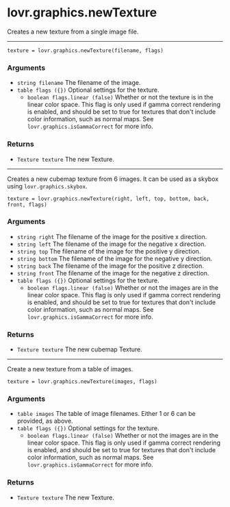 <!--
category: reference
-->

lovr.graphics.newTexture
===

Creates a new texture from a single image file.

---

    texture = lovr.graphics.newTexture(filename, flags)

### Arguments

- `string filename` The filename of the image.
- `table flags ({})` Optional settings for the texture.
  - `boolean flags.linear (false)` Whether or not the texture is in the linear color space.  This
    flag is only used if gamma correct rendering is enabled, and should be set to true for textures
    that don't include color information, such as normal maps.  See `lovr.graphics.isGammaCorrect`
    for more info.

### Returns

- `Texture texture` The new Texture.

---

Creates a new cubemap texture from 6 images.  It can be used as a skybox using
`lovr.graphics.skybox`.

    texture = lovr.graphics.newTexture(right, left, top, bottom, back, front, flags)

### Arguments

- `string right` The filename of the image for the positive x direction.
- `string left` The filename of the image for the negative x direction.
- `string top` The filename of the image for the positive y direction.
- `string bottom` The filename of the image for the negative y direction.
- `string back` The filename of the image for the positive z direction.
- `string front` The filename of the image for the negative z direction.
- `table flags ({})` Optional settings for the texture.
  - `boolean flags.linear (false)` Whether or not the images are in the linear color space.  This
    flag is only used if gamma correct rendering is enabled, and should be set to true for textures
    that don't include color information, such as normal maps.  See `lovr.graphics.isGammaCorrect`
    for more info.

### Returns

- `Texture texture` The new cubemap Texture.

---

Create a new texture from a table of images.

    texture = lovr.graphics.newTexture(images, flags)

### Arguments

- `table images` The table of image filenames.  Either 1 or 6 can be provided, as above.
- `table flags ({})` Optional settings for the texture.
  - `boolean flags.linear (false)` Whether or not the images are in the linear color space.  This
    flag is only used if gamma correct rendering is enabled, and should be set to true for textures
    that don't include color information, such as normal maps.  See `lovr.graphics.isGammaCorrect`
    for more info.

### Returns

- `Texture texture` The new Texture.
